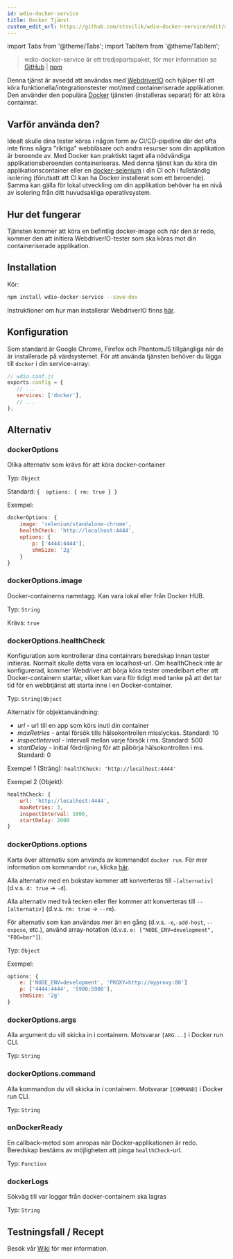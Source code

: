 ```yaml
---
id: wdio-docker-service
title: Docker Tjänst
custom_edit_url: https://github.com/stsvilik/wdio-docker-service/edit/master/README.md
---
```


import Tabs from '@theme/Tabs';
import TabItem from '@theme/TabItem';

> wdio-docker-service är ett tredjepartspaket, för mer information se [GitHub](https://github.com/stsvilik/wdio-docker-service) | [npm](https://www.npmjs.com/package/wdio-docker-service)

Denna tjänst är avsedd att användas med [WebdriverIO](http://webdriver.io/) och hjälper till att köra funktionella/integrationstester 
mot/med containeriserade applikationer. Den använder den populära [Docker](https://www.docker.com/) tjänsten (installeras separat) för att köra containrar.

## Varför använda den?
Idealt skulle dina tester köras i någon form av CI/CD-pipeline där det ofta inte finns några "riktiga" webbläsare och andra resurser
som din applikation är beroende av. Med Docker kan praktiskt taget alla nödvändiga applikationsberoenden containeriseras.
Med denna tjänst kan du köra din applikationscontainer eller en [docker-selenium](https://github.com/SeleniumHQ/docker-selenium) i din CI och i fullständig isolering 
(förutsatt att CI kan ha Docker installerat som ett beroende). Samma kan gälla för lokal utveckling om din applikation behöver ha en nivå
av isolering från ditt huvudsakliga operativsystem.

## Hur det fungerar
Tjänsten kommer att köra en befintlig docker-image och när den är redo, kommer den att initiera WebdriverIO-tester som ska köras mot din containeriserade applikation.

## Installation

Kör:

```bash
npm install wdio-docker-service --save-dev
```

Instruktioner om hur man installerar WebdriverIO finns [här](https://webdriver.io/docs/gettingstarted).

## Konfiguration
Som standard är Google Chrome, Firefox och PhantomJS tillgängliga när de är installerade på värdsystemet. 
För att använda tjänsten behöver du lägga till `docker` i din service-array:

```javascript
// wdio.conf.js
exports.config = {
   // ...
   services: ['docker'],
   // ...
};
```

## Alternativ

### dockerOptions
Olika alternativ som krävs för att köra docker-container

Typ: `Object`

Standard: `{ 
    options: {
        rm: true
    }
}`

Exempel:

```javascript
dockerOptions: {
    image: 'selenium/standalone-chrome',
    healthCheck: 'http://localhost:4444',
    options: {
        p: ['4444:4444'],
        shmSize: '2g'
    }
}
```

### dockerOptions.image
Docker-containerns namntagg. Kan vara lokal eller från Docker HUB.

Typ: `String`

Krävs: `true`

### dockerOptions.healthCheck
Konfiguration som kontrollerar dina containrars beredskap innan tester initieras. Normalt skulle detta vara en localhost-url.
Om healthCheck inte är konfigurerad, kommer Webdriver att börja köra tester omedelbart efter att Docker-containern startar, vilket
kan vara för tidigt med tanke på att det tar tid för en webbtjänst att starta inne i en Docker-container.

Typ: `String|Object`

Alternativ för objektanvändning:
- *url* - url till en app som körs inuti din container
- *maxRetries* - antal försök tills hälsokontrollen misslyckas. Standard: 10
- *inspectInterval* - intervall mellan varje försök i ms. Standard: 500
- *startDelay* - initial fördröjning för att påbörja hälsokontrollen i ms. Standard: 0

Exempel 1 (Sträng): `healthCheck: 'http://localhost:4444'`

Exempel 2 (Objekt):

```javascript
healthCheck: {
    url: 'http://localhost:4444',
    maxRetries: 3,
    inspectInterval: 1000,
    startDelay: 2000
}
```

### dockerOptions.options
Karta över alternativ som används av kommandot `docker run`. För mer information om kommandot `run`, klicka [här](https://docs.docker.com/edge/engine/reference/commandline/run/).

Alla alternativ med en bokstav kommer att konverteras till `-[alternativ]` (d.v.s. `d: true` -> `-d`). 

Alla alternativ med två tecken eller fler kommer
att konverteras till `--[alternativ]` (d.v.s. `rm: true` -> `--rm`). 

För alternativ som kan användas mer än en gång 
(d.v.s. `-e`,`-add-host`, `--expose`, etc.), använd array-notation (d.v.s. `e: ["NODE_ENV=development", "FOO=bar"]`).

Typ: `Object`

Exempel:

```javascript
options: {
    e: ['NODE_ENV=development', 'PROXY=http://myproxy:80']
    p: ['4444:4444', '5900:5900'],
    shmSize: '2g'
}
```

### dockerOptions.args
Alla argument du vill skicka in i containern. Motsvarar `[ARG...]` i Docker run CLI.

Typ: `String`

### dockerOptions.command
Alla kommandon du vill skicka in i containern. Motsvarar `[COMMAND]` i Docker run CLI.

Typ: `String`

### onDockerReady
En callback-metod som anropas när Docker-applikationen är redo. Beredskap bestäms av möjligheten att pinga `healthCheck`-url.

Typ: `Function`

### dockerLogs
Sökväg till var loggar från docker-containern ska lagras

Typ: `String`

## Testningsfall / Recept
Besök vår [Wiki](https://github.com/stsvilik/wdio-docker-service/wiki) för mer information.
